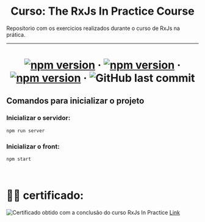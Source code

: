 
## <h1 align="center"> <b>Curso: The RxJs In Practice Course </b></h1>

<p>
    Reposítorio com os exercicios realizados durante o curso de RxJs na prática. 
</p>

<hr>

<div align="center">

# [![npm version](https://img.shields.io/badge/npm-V7.24.0-red)](https://www.npmjs.com/package/npm/v/7.24.0) &middot; [![npm version](https://img.shields.io/badge/node-V16.10.0-green)](https://nodejs.org/de/blog/release/v16.10.0/) &middot; [![npm version](https://img.shields.io/badge/@angular/cli-V14.0.1-red)](https://www.npmjs.com/package/@angular/cli/v/14.0.1) &middot; ![GitHub last commit](https://img.shields.io/github/last-commit/gustavostn/angular-rxjs?color=orange&label=%C3%9Altima%20atualiza%C3%A7%C3%A3o)

</div>

<h2> <b> Comandos para inicializar o projeto </b> </h2>

<h3> Inicializar o servidor: </h3>

```bash
npm run server 
```

<h3> Inicializar o front: </h3>

```bash
npm start 
```

<br >

<h1> <b> 🧑‍🎓 certificado: </b> </h1>
<img 
    src="https://udemy-certificate.s3.amazonaws.com/image/UC-8dc27193-ed48-4f39-aa90-c9474dccd547.jpg?v=1666662805000"
    alt="Certificado obtido com a conclusão do curso RxJs In Practice"
/>
<a href="https://www.udemy.com/certificate/UC-8dc27193-ed48-4f39-aa90-c9474dccd547/">Link<a/>
<h3> </h3>